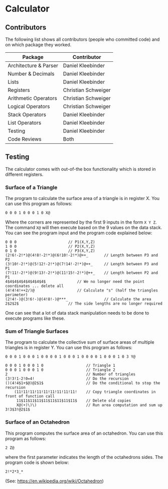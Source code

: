 # Calculator

## Contributors
The following list shows all contributors (people who committed code) and on which package they worked.

| Package                | Contributor         |
|------------------------|---------------------|
| Architecture & Parser  | Daniel Kleebinder   |
| Number & Decimals      | Daniel Kleebinder   |
| Lists                  | Daniel Kleebinder   |
| Registers              | Christian Schweiger |
| Arithmetic Operators   | Christian Schweiger |
| Logical Operators      | Christian Schweiger |
| Stack Operators        | Daniel Kleebinder   |
| List Operators         | Daniel Kleebinder   |
| Testing                | Daniel Kleebinder   |
| Code Reviews           | Both                |

## Testing
The calculator comes with out-of-the box functionality which is stored in different registers.

### Surface of a Triangle
The program to calculate the surface area of a triangle is in register X. You can use this program as follows:

```
0 0 0 1 0 0 0 1 0 X@
```

Where the corners are represented by the first 9 inputs in the form `X Y Z`. The command `X@` will then execute based on the 9 values on the data stack. You can see the program input and the program code explained below:

```
0 0 0						// P1(X,Y,Z)
1 0 0						// P2(X,Y,Z)
0 1 0						// P3(X,Y,Z)
(2!6!-2!*)@(4!8!-2!*)@(6!10!-2!*)@++_		// Length between P3 and P2
(3!10!-2!*)@(5!12!-2!*)@(7!14!-2!*)@++_		// Length between P3 and P1
(7!11!-2!*)@(9!13!-2!*)@(11!15!-2!*)@++_	// Length between P2 and P1
4$4$4$4$4$4$4$4$4$				// We no longer need the point coordinates ... delete all
(4!4!4!++2/)@					// Calculate "s" (half the triangles perimeter)
(2!4!-)@(3!6!-)@(4!8!-)@***_            	// Calculate the area
2$2$2$						// The side lengths are no longer required
```

One can see that a lot of data stack manipulation needs to be done to execute programs like these.

### Sum of Triangle Surfaces
The program to calculate the collective sum of surface areas of multiple triangles is in register Y. You can use this program as follows:

```
0 0 0 1 0 0 0 1 0 0 0 0 1 0 0 0 1 0 0 0 0 1 0 0 0 1 0 3 Y@
```

```
0 0 0 1 0 0 0 1 0                   // Triangle 1
0 0 0 1 0 0 0 1 0                   // Triangle 2
2                                   // Number of triangles
(3!3!1-2!0=4!                       // Do the recursion
()(4!4$1+$@)@2$1$                   // Do the conditional to stop the recursion
    (11!11!11!11!11!11!11!11!11!    // Copy triangle coordinates in front of function call
     11$11$11$11$11$11$11$11$11$    // Delete old copies
     X@(+)\)\)                      // Run area computation and sum up
3!3$3!@2$1$
```

### Surface of an Octahedron
This program computes the surface area of an octahedron. You can use this program as follows:

```
2 Z@
```

where the first parameter indicates the length of the octahedrons sides. The program code is shown below:

```
2!*2*3_*
```

(See: https://en.wikipedia.org/wiki/Octahedron)